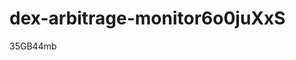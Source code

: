 # dex-arbitrage-monitor6o0juXxS



























































35GB44mb
